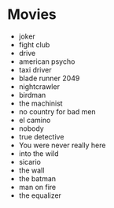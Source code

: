 # Movies

  - joker
  - fight club
  - drive
  - american psycho
  - taxi driver
  - blade runner 2049
  - nightcrawler
  - birdman
  - the machinist
  - no country for bad men
  - el camino
  - nobody
  - true detective
  - You were never really here
  - into the wild
  - sicario
  - the wall
  - the batman
  - man on fire
  - the equalizer
